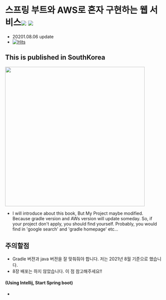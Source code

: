 # 스프링 부트와 AWS로 혼자 구현하는 웹 서비스<img src ="https://img.shields.io/badge/Java-yellow.svg?&style=flat&logo=java&logoColor=white"/> <img src="https://img.shields.io/badge/Spring Boot-green.svg?&style=flat&logoColor=6DB33F"/>
- 20201.08.06 update
- [![Hits](https://hits.seeyoufarm.com/api/count/incr/badge.svg?url=https%3A%2F%2Fgithub.com%2Fbeomth&count_bg=%2379C83D&title_bg=%23555555&icon=&icon_color=%23E7E7E7&title=hits&edge_flat=false)](https://hits.seeyoufarm.com)

## This is published in SouthKorea
<img src = "https://user-images.githubusercontent.com/76798832/130610385-10e0c3fb-987a-4b18-a7c9-4eb1f93e38df.png" weight="300" height="450"/> <br/>
    
* I will introduce about this book, But My Project maybe modified. Because gradle version and AWs version will update someday. So, if your project don't apply, you should find yourself. Probably, you would find in 'google search' and 'gradle homepage' etc...


## 주의할점
- Gradle 버젼과 java 버젼을 잘 맞춰줘야 합니다. 저는 2021년 8월 기준으로 했습니다.
- 8장 배포는 하지 않았습니다. 이 점 참고해주세요!!

#### (Using Intellij, Start Spring boot)

-

